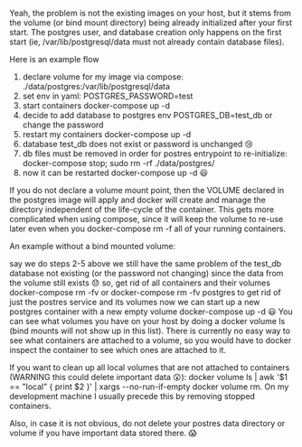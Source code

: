 Yeah, the problem is not the existing images on your host, but it stems from the volume (or bind mount directory) being already initialized after your first start. The postgres user, and database creation only happens on the first start (ie, /var/lib/postgresql/data must not already contain database files).

Here is an example flow

1. declare volume for my image via compose: ./data/postgres:/var/lib/postgresql/data
2. set env in yaml: POSTGRES_PASSWORD=test
3. start containers docker-compose up -d
4. decide to add database to postgres env POSTGRES_DB=test_db or change the password
5. restart my containers docker-compose up -d
6. database test_db does not exist or password is unchanged 😢
7. db files must be removed in order for postres entrypoint to re-initialize: docker-compose stop; sudo rm -rf ./data/postgres/
8. now it can be restarted docker-compose up -d 😃

If you do not declare a volume mount point, then the VOLUME declared in the postgres image will apply and docker will create and manage the directory independent of the life-cycle of the container. This gets more complicated when using compose, since it will keep the volume to re-use later even when you docker-compose rm -f all of your running containers.

An example without a bind mounted volume:

say we do steps 2-5 above
we still have the same problem of the test_db database not existing (or the password not changing) since the data from the volume still exists 😞
so, get rid of all containers and their volumes docker-compose rm -fv
or docker-compose rm -fv postgres to get rid of just the postres service and its volumes
now we can start up a new postgres container with a new empty volume docker-compose up -d 😃
You can see what volumes you have on your host by doing a docker volume ls (bind mounts will not show up in this list). There is currently no easy way to see what containers are attached to a volume, so you would have to docker inspect the container to see which ones are attached to it.

If you want to clean up all local volumes that are not attached to containers (WARNING this could delete important data 😲): docker volume ls | awk '$1 == "local" { print $2 }' | xargs --no-run-if-empty docker volume rm. On my development machine I usually precede this by removing stopped containers.

Also, in case it is not obvious, do not delete your postres data directory or volume if you have important data stored there. 😱